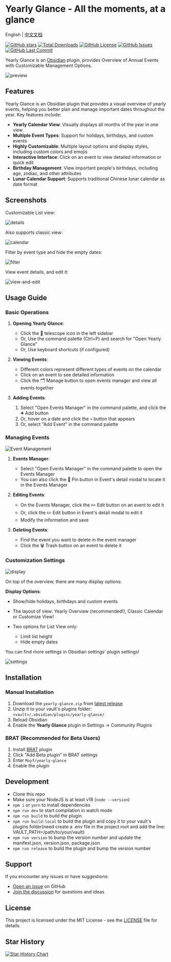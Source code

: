 
# Yearly Glance - All the moments, at a glance

English | [中文文档](./README-zh.md)

[![GitHub stars](https://img.shields.io/github/stars/Moyf/yearly-glance?style=flat&label=Stars)](https://github.com/Moyf/yearly-glance/stargazers)
[![Total Downloads](https://img.shields.io/github/downloads/Moyf/yearly-glance/total?style=flat&label=Total%20Downloads)](https://github.com/Moyf/yearly-glance/releases)
[![GitHub License](https://img.shields.io/github/license/Moyf/yearly-glance?style=flat&label=License)](https://github.com/Moyf/yearly-glance/blob/master/LICENSE)
[![GitHub Issues](https://img.shields.io/github/issues/Moyf/yearly-glance?style=flat&label=Issues)](https://github.com/Moyf/yearly-glance/issues)
[![GitHub Last Commit](https://img.shields.io/github/last-commit/Moyf/yearly-glance?style=flat&label=Last%20Commit)](https://github.com/Moyf/yearly-glance/commits/master)



Yearly Glance is an [Obsidian](https://obsidian.md/) plugin, provides Overview of Annual Events with Customizable Management Options.

![preview](./doc/glance.webp)


## Features

Yearly Glance is an Obsidian plugin that provides a visual overview of yearly events, helping you better plan and manage important dates throughout the year. Key features include:

- **Yearly Calendar View**: Visually displays all months of the year in one view
- **Multiple Event Types**: Support for holidays, birthdays, and custom events
- **Highly Customizable**: Multiple layout options and display styles, including custom colors and emojis
- **Interactive Interface**: Click on an event to view detailed information or quick edit
- **Birthday Management**: View important people's birthdays, including age, zodiac, and other attributes
- **Lunar Calendar Support**: Supports traditional Chinese lunar calendar as date format


## Screenshots

Customizable List view:

![details](./doc/details.png)

Also supports classic view:

![calendar](./doc/calendar.png)



Filter by event type and hide the empty dates:

![filter](./doc/filter.png)


View event details, and edit it:

![view-and-edit](./doc/view-and-edit.png)


## Usage Guide

### Basic Operations

1. **Opening Yearly Glance**:

   - Click the 🔭 telescope icon in the left sidebar
   - Or, Use the command palette (Ctrl+P) and search for "Open Yearly Glance"
   - Or, Use keyboard shortcuts (if configured)


2. **Viewing Events**:

   - Different colors represent different types of events on the calendar
   - Click on an event to see detailed information
   - Click the 🗂️ Manage button to open events manager and view all events together


3. **Adding Events**:

   1. Select "Open Events Manager" in the command palette, and click the ➕ Add button
   2. Or, hover on a date and click the `+` button that appears
   3. Or, select "Add Event" in the command palette

### Managing Events

![Event Management](./doc/manager.png)

1. **Events Manager**:

   - Select "Open Events Manager" in the command palette to open the Events Manager
   - You can also click the 📍 Pin button in Event's detail modal to locate it in the Events Manager

2. **Editing Events**:
   - On the Events Manager, click the ✏️ Edit button on an event to edit it
   - Or, click the ✏️ Edit button in Event's detail modal to edit it
   - Modify the information and save

3. **Deleting Events**:
   - Find the event you want to delete in the event manager
   - Click the 🗑️ Trash button on an event to delete it

### Customization Settings

![display](./doc/display-options.png)

On top of the overview, there are many display options:

**Display Options**:

- Show/hide holidays, birthdays and custom events
- The layout of view: Yearly Overview (recommended!), Classic Calendar or Customize View!

- Two options for List View only:
  - Limit list height
  - Hide empty dates

You can find more settings in Obsidian settings' plugin settings!

![settings](./doc/settings.png)

## Installation
### Manual Installation

1. Download the `yearly-glance.zip` from [latest release](https://github.com/Moyf/yearly-glance/releases/latest)
2. Unzip it to your vault's plugins folder: `<vault>/.obsidian/plugins/yearly-glance/`
3. Reload Obsidian
4. Enable the **Yearly Glance** plugin in Settings → Community Plugins

### BRAT (Recommended for Beta Users)

1. Install [BRAT](https://github.com/TfTHacker/obsidian42-brat) plugin
2. Click "Add Beta plugin" in BRAT settings
3. Enter `Moyf/yearly-glance`
4. Enable the plugin

## Development

- Clone this repo
- Make sure your NodeJS is at least v18 (`node --version`)
- `npm i` or `yarn` to install dependencies
- `npm run dev` to start compilation in watch mode
- `npm run build` to build the plugin
- `npm run build:local` to build the plugin and copy it to your vault's plugins folder(need create a .env file in the project root and add the line: VAULT_PATH=/path/to/your/vault)
- `npm run version` to bump the version number and update the manifest.json, version.json, package.json
- `npm run release` to build the plugin and bump the version number

## Support

If you encounter any issues or have suggestions:
- [Open an issue](https://github.com/Moyf/yearly-glance/issues) on GitHub
- [Join the discussion](https://github.com/Moyf/yearly-glance/discussions) for questions and ideas

## License

This project is licensed under the MIT License - see the [LICENSE](LICENSE) file for details.

## Star History

[![Star History Chart](https://api.star-history.com/svg?repos=Moyf/yearly-glance&type=Timeline)](https://www.star-history.com/#Moyf/yearly-glance&Timeline)